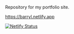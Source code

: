 Repository for my portfolio site.

https://barryl.netlify.app

[![Netlify Status](https://api.netlify.com/api/v1/badges/da9b41ac-3e34-4ac6-b055-cdd9801be8ec/deploy-status)](https://app.netlify.com/sites/barryl/deploys)
